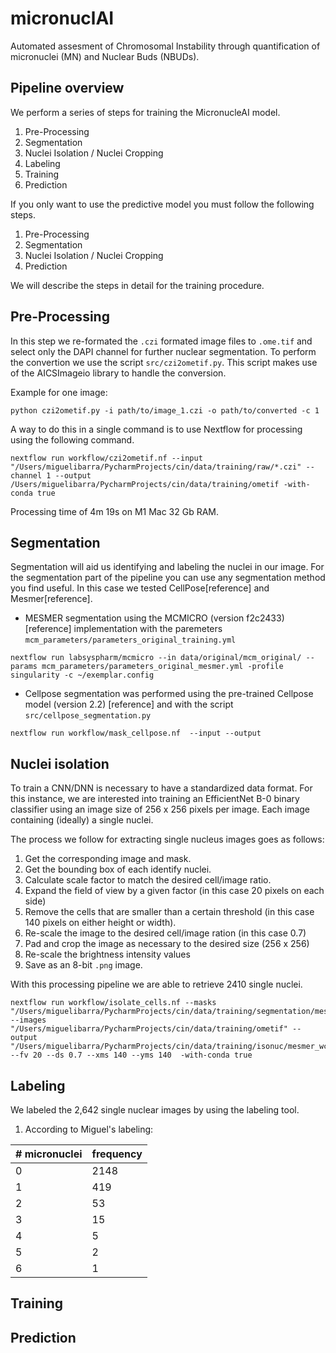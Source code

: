 # micronuclAI
Automated assesment of Chromosomal Instability through quantification of micronuclei (MN) and Nuclear Buds (NBUDs).

## Pipeline overview
We perform a series of steps for training the MicronucleAI model.
1. Pre-Processing
2. Segmentation
3. Nuclei Isolation / Nuclei Cropping
4. Labeling
5. Training
6. Prediction

If you only want to use the predictive model you must follow the following steps.
1. Pre-Processing
2. Segmentation
3. Nuclei Isolation / Nuclei Cropping
4. Prediction

We will describe the steps in detail for the training procedure.


## Pre-Processing

In this step we re-formated the `.czi` formated image files to `.ome.tif` and select only the DAPI channel for further nuclear segmentation. 
To perform the convertion we use the script `src/czi2ometif.py`. This script makes use of the AICSImageio library to handle the conversion.

Example for one image:
```
python czi2ometif.py -i path/to/image_1.czi -o path/to/converted -c 1
```

A way to do this in a single command is to use Nextflow for processing using the following command.
```
nextflow run workflow/czi2ometif.nf --input "/Users/miguelibarra/PycharmProjects/cin/data/training/raw/*.czi" --channel 1 --output /Users/miguelibarra/PycharmProjects/cin/data/training/ometif -with-conda true
```

Processing time of 4m 19s on M1 Mac 32 Gb RAM.

## Segmentation 

Segmentation will aid us identifying and labeling the nuclei in our image. For the segmentation part of the pipeline you can use any segmentation method you find useful. In this case we tested CellPose[reference] and Mesmer[reference]. 

- MESMER segmentation using the MCMICRO (version  f2c2433) [reference] implementation with the paremeters `mcm_parameters/parameters_original_training.yml`  
```
nextflow run labsyspharm/mcmicro --in data/original/mcm_original/ --params mcm_parameters/parameters_original_mesmer.yml -profile singularity -c ~/exemplar.config 
```
- Cellpose segmentation was performed using the pre-trained Cellpose model (version 2.2) [reference] and with the script `src/cellpose_segmentation.py`
```
nextflow run workflow/mask_cellpose.nf  --input --output
```
 
## Nuclei isolation

To train a CNN/DNN is necessary to have a standardized data format. For this instance, we are interested into training an EfficientNet B-0 binary classifier using an image size of 256 x 256 pixels per image. Each image containing (ideally) a single nuclei.  

The process we follow for extracting single nucleus images goes as follows:

1. Get the corresponding image and mask.
2. Get the bounding box of each identify nuclei.
3. Calculate scale factor to match the desired cell/image ratio.
4. Expand the field of view by a given factor (in this case 20 pixels on each side)
6. Remove the cells that are smaller than a certain threshold (in this case 140 pixels on either height or width).
7. Re-scale the image to the desired cell/image ration (in this case 0.7)
8. Pad and crop the image as necessary to the desired size (256 x 256)
9. Re-scale the brightness intensity values
10. Save as an 8-bit `.png` image.

With this processing pipeline we are able to retrieve 2410 single nuclei.

```
nextflow run workflow/isolate_cells.nf --masks "/Users/miguelibarra/PycharmProjects/cin/data/training/segmentation/mesmer_whole/*" --images "/Users/miguelibarra/PycharmProjects/cin/data/training/ometif" --output "/Users/miguelibarra/PycharmProjects/cin/data/training/isonuc/mesmer_wc_" --fv 20 --ds 0.7 --xms 140 --yms 140  -with-conda true
```

## Labeling

We labeled the 2,642 single nuclear images by using the labeling tool.
1. According to Miguel's labeling: 

| # micronuclei | frequency |
|---------------|-----------|
| 0             | 2148      |
| 1             | 419       |
| 2             | 53        |
| 3             | 15        |
| 4             | 5         |
| 5             | 2         |
| 6             | 1         |

## Training



## Prediction

